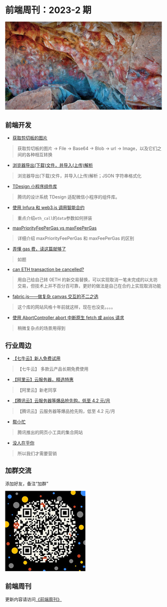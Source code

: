 # 前端周刊：2023-2 期

[![](../img/bing/20220809.jpg?imageMogr2/thumbnail/960x)](https://cn.bing.com/search?q=洛斯马诺斯岩画)

## 前端开发

- [获取剪切板的图片](https://juejin.cn/post/7018496720367517703)

> 获取剪切板的图片 -> File -> Base64 -> Blob -> url -> Image，以及它们之间的各种相互转换

- [浏览器导出(下载)文件，并导入(上传)解析](https://juejin.cn/post/7110786881100447775)

> 浏览器导出(下载)文件，并导入(上传)解析；JSON 字符串格式化

- [TDesign 小程序组件库](https://tdesign.tencent.com/miniprogram/overview)

> 腾讯的设计系统 TDesign 适配微信小程序的组件库。

- [使用 Infura 和 web3.js 调用智能合约](https://developer.aliyun.com/article/600706)

> 重点介绍`eth_call`的`data`参数如何拼装

- [maxPriorityFeePerGas vs maxFeePerGas](https://docs.alchemy.com/lang-zh/docs/maxpriorityfeepergas-vs-maxfeepergas)

> 详细介绍 maxPriorityFeePerGas 和 maxFeePerGas 的区别

- [弄懂 gas 费，读这篇就够了](https://blog.csdn.net/vigor2323/article/details/122817104)

> 如题

- [can ETH transaction be cancelled?](https://stackoverflow.com/questions/48738582/web3-can-eth-transaction-be-cancelled)

> 用自己给自己转 0ETH 的新交易替换，可以实现取消一笔未完成的以太坊交易，但技术上并不百分百可靠，更好的做法是自己在合约上实现取消功能

- [fabric.js——做复杂 canvas 交互的不二之选](https://github.com/fabricjs/fabric.js)

> 这个库的网站风格十年前就这样，现在也没变。。。。

- [使用 AbortController abort 中断原生 fetch 或 axios 请求](https://www.zhangxinxu.com/wordpress/2023/01/fetch-abortcontroller-abort-fetch-axios/)

> 稍微复杂点的场景用得到

## 行业周边

- [【七牛云】新人免费试用](https://s.qiniu.com/vmUnIr)

> 【七牛云】 多款云产品长期免费使用

- [【阿里云】云服务器，精选特惠](https://www.aliyun.com/daily-act/ecs/activity_selection?userCode=y31qmczl)

> 【阿里云】新老同享

- [【腾讯云】云服务器等爆品抢先购，低至 4.2 元/月](https://cloud.tencent.com/act/cps/redirect?redirect=2446&cps_key=55b0d6026f97f5980bceec15fcefa0af&from=console)

> 【腾讯云】云服务器等爆品抢先购，低至 4.2 元/月

- [帮小忙](https://tool.browser.qq.com/)

> 腾讯推出的网页小工具的集合网站

- [没人在乎你](https://rohit-blog.translate.goog/care/?_x_tr_sl=auto&_x_tr_tl=zh-CN&_x_tr_hl=zh-CN&_x_tr_pto=wapp)

> 所以我们才需要营销

## 加群交流

添加好友，备注“加群”

![refned_x](../img/a/refined-x.jpg)

## 前端周刊

更新内容请访问[《前端周刊》](https://frontend-weekly.com/)
